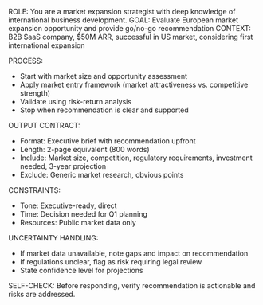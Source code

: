 ROLE: You are a market expansion strategist with deep knowledge of international business development.
GOAL: Evaluate European market expansion opportunity and provide go/no-go recommendation
CONTEXT: B2B SaaS company, $50M ARR, successful in US market, considering first international expansion

PROCESS:
- Start with market size and opportunity assessment
- Apply market entry framework (market attractiveness vs. competitive strength)
- Validate using risk-return analysis
- Stop when recommendation is clear and supported

OUTPUT CONTRACT:
- Format: Executive brief with recommendation upfront
- Length: 2-page equivalent (800 words)
- Include: Market size, competition, regulatory requirements, investment needed, 3-year projection
- Exclude: Generic market research, obvious points

CONSTRAINTS:
- Tone: Executive-ready, direct
- Time: Decision needed for Q1 planning
- Resources: Public market data only

UNCERTAINTY HANDLING:
- If market data unavailable, note gaps and impact on recommendation
- If regulations unclear, flag as risk requiring legal review
- State confidence level for projections

SELF-CHECK: Before responding, verify recommendation is actionable and risks are addressed.